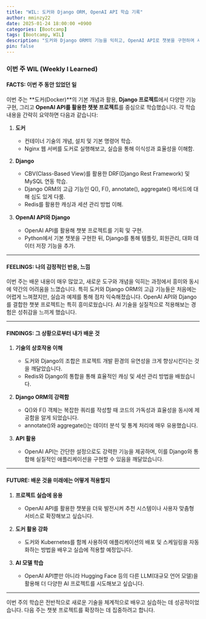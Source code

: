 ```yaml
---
title: "WIL: 도커와 Django ORM, OpenAI API 학습 기록"
author: mminzy22
date: 2025-01-24 18:00:00 +0900
categories: [Bootcamp]
tags: [Bootcamp, WIL]
description: "도커와 Django ORM의 기능을 익히고, OpenAI API로 챗봇을 구현하며 새로운 기술을 실습했습니다."
pin: false
---
```




### 이번 주 WIL (Weekly I Learned)

#### FACTS: 이번 주 동안 있었던 일
이번 주는 **도커(Docker)**의 기본 개념과 활용, **Django 프로젝트**에서 다양한 기능 구현, 그리고 **OpenAI API를 활용한 챗봇 프로젝트**를 중심으로 학습했습니다. 각 학습 내용을 간략히 요약하면 다음과 같습니다:
1. **도커**
   - 컨테이너 기술의 개념, 설치 및 기본 명령어 학습.
   - Nginx 웹 서버를 도커로 실행해보고, 실습을 통해 이식성과 효율성을 이해함.

2. **Django**
   - CBV(Class-Based View)를 활용한 DRF(Django Rest Framework) 및 MySQL 연동 학습.
   - Django ORM의 고급 기능인 Q(), F(), annotate(), aggregate() 메서드에 대해 심도 있게 다룸.
   - Redis를 활용한 캐싱과 세션 관리 방법 이해.

3. **OpenAI API와 Django**
   - OpenAI API를 활용해 챗봇 프로젝트를 기획 및 구현.
   - Python에서 기본 챗봇을 구현한 뒤, Django를 통해 템플릿, 회원관리, 대화 데이터 저장 기능을 추가.

---

#### FEELINGS: 나의 감정적인 반응, 느낌
이번 주는 배운 내용이 매우 많았고, 새로운 도구와 개념을 익히는 과정에서 흥미와 동시에 약간의 어려움을 느꼈습니다. 특히 도커와 Django ORM의 고급 기능들은 처음에는 어렵게 느껴졌지만, 실습과 예제를 통해 점차 익숙해졌습니다. OpenAI API와 Django를 결합한 챗봇 프로젝트는 특히 흥미로웠습니다. AI 기술을 실질적으로 적용해보는 경험은 성취감을 느끼게 했습니다.

---

#### FINDINGS: 그 상황으로부터 내가 배운 것
1. **기술의 상호작용 이해**
   - 도커와 Django의 조합은 프로젝트 개발 환경의 유연성을 크게 향상시킨다는 것을 깨달았습니다.
   - Redis와 Django의 통합을 통해 효율적인 캐싱 및 세션 관리 방법을 배웠습니다.

2. **Django ORM의 강력함**
   - Q()와 F() 객체는 복잡한 쿼리를 작성할 때 코드의 가독성과 효율성을 동시에 제공함을 알게 되었습니다.
   - annotate()와 aggregate()는 데이터 분석 및 통계 처리에 매우 유용했습니다.

3. **API 활용**
   - OpenAI API는 간단한 설정으로도 강력한 기능을 제공하며, 이를 Django와 통합해 실질적인 애플리케이션을 구현할 수 있음을 깨달았습니다.

---

#### FUTURE: 배운 것을 미래에는 어떻게 적용할지
1. **프로젝트 실습에 응용**
   - OpenAI API를 활용한 챗봇을 더욱 발전시켜 추천 시스템이나 사용자 맞춤형 서비스로 확장해보고 싶습니다.

2. **도커 활용 강화**
   - 도커와 Kubernetes를 함께 사용하여 애플리케이션의 배포 및 스케일링을 자동화하는 방법을 배우고 실습에 적용할 예정입니다.

3. **AI 모델 학습**
   - OpenAI API뿐만 아니라 Hugging Face 등의 다른 LLM(대규모 언어 모델)을 활용해 더 다양한 AI 프로젝트를 시도해보고 싶습니다.

---

이번 주의 학습은 전반적으로 새로운 기술을 체계적으로 배우고 실습하는 데 성공적이었습니다. 다음 주는 챗봇 프로젝트를 확장하는 데 집중하려고 합니다.
